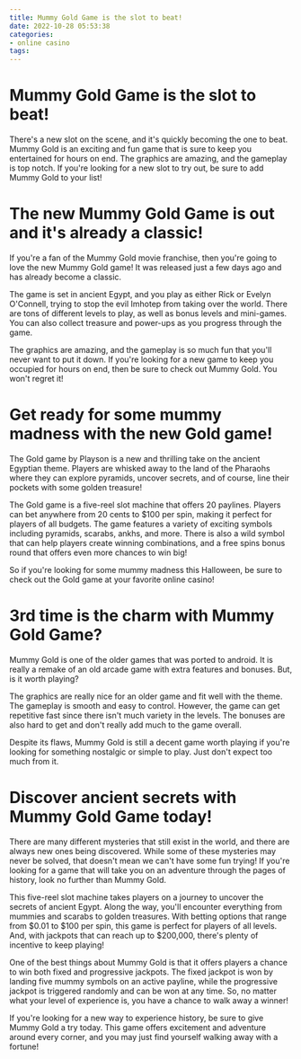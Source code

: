 ```yaml
---
title: Mummy Gold Game is the slot to beat!
date: 2022-10-28 05:53:38
categories:
- online casino
tags:
---
```



#  Mummy Gold Game is the slot to beat!

There's a new slot on the scene, and it's quickly becoming the one to beat. Mummy Gold is an exciting and fun game that is sure to keep you entertained for hours on end. The graphics are amazing, and the gameplay is top notch. If you're looking for a new slot to try out, be sure to add Mummy Gold to your list!

#  The new Mummy Gold Game is out and it's already a classic!

If you're a fan of the Mummy Gold movie franchise, then you're going to love the new Mummy Gold game! It was released just a few days ago and has already become a classic.

The game is set in ancient Egypt, and you play as either Rick or Evelyn O'Connell, trying to stop the evil Imhotep from taking over the world. There are tons of different levels to play, as well as bonus levels and mini-games. You can also collect treasure and power-ups as you progress through the game.

The graphics are amazing, and the gameplay is so much fun that you'll never want to put it down. If you're looking for a new game to keep you occupied for hours on end, then be sure to check out Mummy Gold. You won't regret it!

#  Get ready for some mummy madness with the new Gold game!

The Gold game by Playson is a new and thrilling take on the ancient Egyptian theme. Players are whisked away to the land of the Pharaohs where they can explore pyramids, uncover secrets, and of course, line their pockets with some golden treasure!

The Gold game is a five-reel slot machine that offers 20 paylines. Players can bet anywhere from 20 cents to $100 per spin, making it perfect for players of all budgets. The game features a variety of exciting symbols including pyramids, scarabs, ankhs, and more. There is also a wild symbol that can help players create winning combinations, and a free spins bonus round that offers even more chances to win big!

So if you're looking for some mummy madness this Halloween, be sure to check out the Gold game at your favorite online casino!

#  3rd time is the charm with Mummy Gold Game?

Mummy Gold is one of the older games that was ported to android. It is really a remake of an old arcade game with extra features and bonuses. But, is it worth playing?

The graphics are really nice for an older game and fit well with the theme. The gameplay is smooth and easy to control. However, the game can get repetitive fast since there isn't much variety in the levels. The bonuses are also hard to get and don't really add much to the game overall.

Despite its flaws, Mummy Gold is still a decent game worth playing if you're looking for something nostalgic or simple to play. Just don't expect too much from it.

#  Discover ancient secrets with Mummy Gold Game today!

There are many different mysteries that still exist in the world, and there are always new ones being discovered. While some of these mysteries may never be solved, that doesn't mean we can't have some fun trying! If you're looking for a game that will take you on an adventure through the pages of history, look no further than Mummy Gold.

This five-reel slot machine takes players on a journey to uncover the secrets of ancient Egypt. Along the way, you'll encounter everything from mummies and scarabs to golden treasures. With betting options that range from $0.01 to $100 per spin, this game is perfect for players of all levels. And, with jackpots that can reach up to $200,000, there's plenty of incentive to keep playing!

One of the best things about Mummy Gold is that it offers players a chance to win both fixed and progressive jackpots. The fixed jackpot is won by landing five mummy symbols on an active payline, while the progressive jackpot is triggered randomly and can be won at any time. So, no matter what your level of experience is, you have a chance to walk away a winner!

If you're looking for a new way to experience history, be sure to give Mummy Gold a try today. This game offers excitement and adventure around every corner, and you may just find yourself walking away with a fortune!